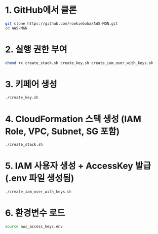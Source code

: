 # 1. GitHub에서 클론

```bash
git clone https://github.com/rookieboba/AWS-MGN.git
cd AWS-MGN
```

# 2. 실행 권한 부여
```bash
chmod +x create_stack.sh create_key.sh create_iam_user_with_keys.sh
```

# 3. 키페어 생성
```bash
./create_key.sh
```

# 4. CloudFormation 스택 생성 (IAM Role, VPC, Subnet, SG 포함)
```bash
./create_stack.sh
```


# 5. IAM 사용자 생성 + AccessKey 발급 (.env 파일 생성됨)
```bash
./create_iam_user_with_keys.sh
```

# 6. 환경변수 로드
```bash
source aws_access_keys.env
```
